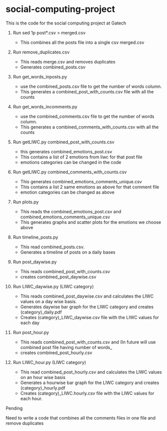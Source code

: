 # social-computing-project
This is the code for the social computing project at Gatech

1.	Run sed 1p post*.csv > merged.csv 
    -   This combines all the posts file into a single csv merged.csv

2. Run remove_duplicates.csv
    -   This reads merge.csv and removes duplicates
    -   Generates combined_posts.csv
	
3.	Run get_words_inposts.py 
	-	use the combined_posts.csv file to get the number of words column.
	-	This generates a combined_post_with_counts.csv file with all the counts
	
4.	Run get_words_incomments.py
	-   use the combined_comments.csv file to get the number of words column.
	-	This generates a combined_comments_with_counts.csv with all the counts
	
5.	Run getLIWC.py combined_post_with_counts.csv
	-	this generates combined_emotions_post.csv
	-	This contains a list of 2 emotions from liwc for that post file
	-	emotions categories can be changed in the code
	
6.	Run getLIWC.py combined_comments_with_counts.csv
	-	This generates combined_emotions_comments_unique.csv
	-	This contains a list 2 same emotions as above for that comment file
	-	emotion categories can be changed as above
	
7.	Run plots.py 
    -   This reads the combined_emotions_post.csv and combined_emotions_comments_unique.csv
	-	This generates graphs and scatter plots for the emotions we choose above
	
8.	Run timeline_posts.py 
	-	This read combined_posts.csv.
	-	Generates a timeline of posts on a daily bases

9.	Run post_daywise.py 
	-	This reads combined_post_with_counts.csv
	-	creates combined_post_daywise.csv

10.	Run LIWC_daywise.py (LIWC category)
	-	This reads combined_post_daywise.csv and calculates the LIWC values on a day wise basis.
	-	Generates daywise bar graph for the LIWC category and creates (category)_daily.pdf
	-	Creates (category)_LIWC_daywise.csv file with the LIWC values for each day 

11. Run post_hour.py
 	-	This reads combined_post_with_counts.csv and (In future will use combined post file having number of words_
 	-	creates combined_post_hourly.csv

12. Run LIWC_hour.py (LIWC category)
	-	This read combined_post_hourly.csv and calculates the LIWC values on an hour wise basis
	-	Generates a hourwise bar graph for the LIWC category and creates (category)_hourly.pdf
	-	Creates (category)_LIWC.hourly.csv file with the LIWC values for each hour.


Pending

Need to write a code that combines all the comments files in one file and remove duplicates
